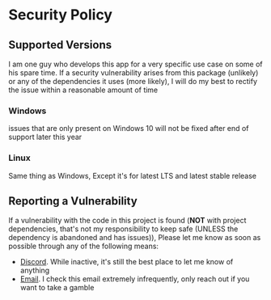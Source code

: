 # Security Policy

## Supported Versions
I am one guy who develops this app for a very specific use case on some of his spare time. If a security vulnerability arises from this package (unlikely) or any of the dependencies it uses (more likely), I will do my best to rectify the issue within a reasonable amount of time

### Windows
issues that are only present on Windows 10 will not be fixed after end of support later this year

### Linux
Same thing as Windows, Except it's for latest LTS and latest stable release

## Reporting a Vulnerability
If a vulnerability with the code in this project is found (**NOT** with project dependencies, that's not my responsibility to keep safe (UNLESS the dependency is abandoned and has issues)), Please let me know as soon as possible through any of the following means:

- [Discord](https://discord.gg/gMyWhwR48W). While inactive, it's still the best place to let me know of anything
- [Email](mailto:andrewpinter23@gmail.com). I check this email extremely infrequently, only reach out if you want to take a gamble
